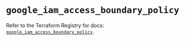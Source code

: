 # `google_iam_access_boundary_policy`

Refer to the Terraform Registry for docs: [`google_iam_access_boundary_policy`](https://registry.terraform.io/providers/hashicorp/google-beta/5.36.0/docs/resources/google_iam_access_boundary_policy).
